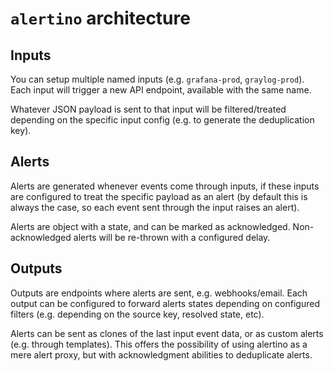 # `alertino` architecture

## Inputs

You can setup multiple named inputs (e.g. `grafana-prod`, `graylog-prod`). Each input will trigger a new API endpoint, available with the same name.

Whatever JSON payload is sent to that input will be filtered/treated depending on the specific input config (e.g. to generate the deduplication key).

## Alerts

Alerts are generated whenever events come through inputs, if these inputs are configured to treat the specific payload as an alert (by default this is always the case, so each event sent through the input raises an alert).

Alerts are object with a state, and can be marked as acknowledged. Non-acknowledged alerts will be re-thrown with a configured delay.

## Outputs

Outputs are endpoints where alerts are sent, e.g. webhooks/email. Each output can be configured to forward alerts states depending on configured filters (e.g. depending on the source key, resolved state, etc).

Alerts can be sent as clones of the last input event data, or as custom alerts (e.g. through templates). This offers the possibility of using alertino as a mere alert proxy, but with acknowledgment abilities to deduplicate alerts.